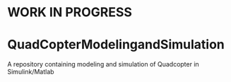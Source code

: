 # WORK IN PROGRESS

# QuadCopterModelingandSimulation
A repository containing modeling and simulation of Quadcopter in Simulink/Matlab

